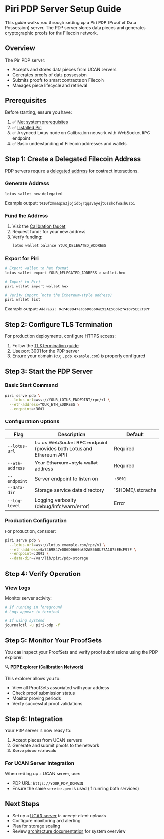 # Piri PDP Server Setup Guide

This guide walks you through setting up a Piri PDP (Proof of Data Possession) server. The PDP server stores data pieces and generates cryptographic proofs for the Filecoin network.

## Overview

The Piri PDP server:
- Accepts and stores data pieces from UCAN servers
- Generates proofs of data possession
- Submits proofs to smart contracts on Filecoin
- Manages piece lifecycle and retrieval

## Prerequisites

Before starting, ensure you have:

1. ✅ [Met system prerequisites](../common/prerequisites.md)
2. ✅ [Installed Piri](../common/piri-installation.md)
3. ✅ A synced Lotus node on Calibration network with WebSocket RPC endpoint
4. ✅ Basic understanding of Filecoin addresses and wallets

## Step 1: Create a Delegated Filecoin Address

PDP servers require a [delegated address](https://docs.filecoin.io/smart-contracts/filecoin-evm-runtime/address-types#delegated-addresses) for contract interactions.

### Generate Address

```bash
lotus wallet new delegated
```

Example output: `t410fzmmaqcn3j6jidbyrqqsvayejt6sskofwash6zoi`

### Fund the Address

1. Visit the [Calibration faucet](https://faucet.calibnet.chainsafe-fil.io/funds.html)
2. Request funds for your new address
3. Verify funding:
   ```bash
   lotus wallet balance YOUR_DELEGATED_ADDRESS
   ```

### Export for Piri

```bash
# Export wallet to hex format
lotus wallet export YOUR_DELEGATED_ADDRESS > wallet.hex

# Import to Piri
piri wallet import wallet.hex

# Verify import (note the Ethereum-style address)
piri wallet list
```

Example output: `Address: 0x7469B47e006D0660aB92AE560b27A1075EEcF97F`

## Step 2: Configure TLS Termination

For production deployments, configure HTTPS access:

1. Follow the [TLS termination guide](../common/tls-termination.md)
2. Use port 3001 for the PDP server
3. Ensure your domain (e.g., `pdp.example.com`) is properly configured

## Step 3: Start the PDP Server

### Basic Start Command

```bash
piri serve pdp \
  --lotus-url=wss://YOUR_LOTUS_ENDPOINT/rpc/v1 \
  --eth-address=YOUR_ETH_ADDRESS \
  --endpoint=:3001
```

### Configuration Options

| Flag | Description | Default  |
|------|-------------|----------|
| `--lotus-url` | Lotus WebSocket RPC endpoint (provides both Lotus and Ethereum API) | Required |
| `--eth-address` | Your Ethereum-style wallet address | Required |
| `--endpoint` | Server endpoint to listen on | `:3001` |
| `--data-dir` | Storage service data directory | `$HOME/.storacha |
| `--log-level` | Logging verbosity (debug/info/warn/error) | Error |

### Production Configuration

For production, consider:

```bash
piri serve pdp \
  --lotus-url=wss://lotus.example.com/rpc/v1 \
  --eth-address=0x7469B47e006D0660aB92AE560b27A1075EEcF97F \
  --endpoint=:3001 \
  --data-dir=/var/lib/piri/pdp-storage
```

## Step 4: Verify Operation

### View Logs

Monitor server activity:
```bash
# If running in foreground
# Logs appear in terminal

# If using systemd
journalctl -u piri-pdp -f
```

## Step 5: Monitor Your ProofSets

You can inspect your ProofSets and verify proof submissions using the PDP explorer:

🔍 **[PDP Explorer (Calibration Network)](https://pdpscan.vercel.app/calibration)**

This explorer allows you to:
- View all ProofSets associated with your address
- Check proof submission status
- Monitor proving periods
- Verify successful proof validations

## Step 6: Integration

Your PDP server is now ready to:
1. Accept pieces from UCAN servers
2. Generate and submit proofs to the network
3. Serve piece retrievals

### For UCAN Server Integration

When setting up a UCAN server, use:
- PDP URL: `https://YOUR_PDP_DOMAIN`
- Ensure the same `service.pem` is used (if running both services)

## Next Steps

- Set up a [UCAN server](./ucan-server.md) to accept client uploads
- Configure monitoring and alerting
- Plan for storage scaling
- Review [architecture documentation](../architecture.md) for system overview